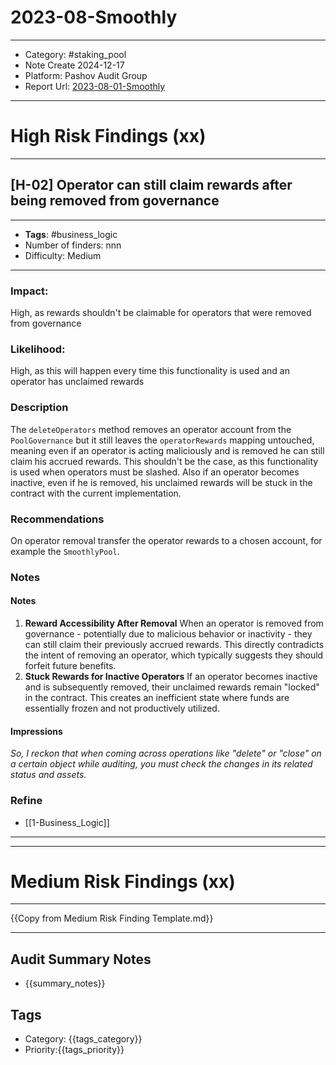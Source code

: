 # 2023-08-Smoothly
---
- Category: #staking_pool
- Note Create 2024-12-17
- Platform: Pashov Audit Group
- Report Url: [2023-08-01-Smoothly](https://github.com/solodit/solodit_content/blob/main/reports/Pashov%20Audit%20Group/2023-08-01-Smoothly.md)
---
# High Risk Findings (xx)

---
## [H-02] Operator can still claim rewards after being removed from governance

----
- **Tags**:  #business_logic 
- Number of finders: nnn
- Difficulty: Medium
---
### Impact: 

High, as rewards shouldn't be claimable for operators that were removed from governance

### Likelihood:  

High, as this will happen every time this functionality is used and an operator has unclaimed rewards

### Description

The `deleteOperators` method removes an operator account from the `PoolGovernance` but it still leaves the `operatorRewards` mapping untouched, meaning even if an operator is acting maliciously and is removed he can still claim his accrued rewards. This shouldn't be the case, as this functionality is used when operators must be slashed. Also if an operator becomes inactive, even if he is removed, his unclaimed rewards will be stuck in the contract with the current implementation.

### Recommendations

On operator removal transfer the operator rewards to a chosen account, for example the `SmoothlyPool`.
### Notes

#### Notes 
1. **Reward Accessibility After Removal** When an operator is removed from governance - potentially due to malicious behavior or inactivity - they can still claim their previously accrued rewards. This directly contradicts the intent of removing an operator, which typically suggests they should forfeit future benefits.
2. **Stuck Rewards for Inactive Operators** If an operator becomes inactive and is subsequently removed, their unclaimed rewards remain "locked" in the contract. This creates an inefficient state where funds are essentially frozen and not productively utilized.
#### Impressions
*So, I reckon that when coming across operations like "delete" or "close" on a certain object while auditing, you must check the changes in its related status and assets.*

### Refine
- [[1-Business_Logic]]

---

---

# Medium Risk Findings (xx)

---

{{Copy from Medium Risk Finding Template.md}}

---

## Audit Summary Notes
- {{summary_notes}}

## Tags
- Category: {{tags_category}}
- Priority:{{tags_priority}}